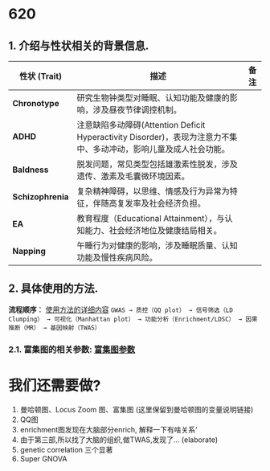 # 620 
## 1. 介绍与性状相关的背景信息.


| 性状 (Trait)        | 描述                                                | 备注                                        |
| ----------------- | ------------------------------------------------- | ----------------------------------------- |
| **Chronotype**    | 研究生物钟类型对睡眠、认知功能及健康的影响，涉及昼夜节律调控机制。                 |              |
| **ADHD**          | 注意缺陷多动障碍(Attention Deficit Hyperactivity Disorder)，表现为注意力不集中、多动冲动，影响儿童及成人社会功能。              |         |
| **Baldness**      | 脱发问题，常见类型包括雄激素性脱发，涉及遗传、激素及毛囊微环境因素。                |   |
| **Schizophrenia** | 复杂精神障碍，以思维、情感及行为异常为特征，伴随高复发率及社会经济负担。              |       |
| **EA**            | 教育程度（Educational Attainment），与认知能力、社会经济地位及健康结局相关。 |         |
| **Napping**       | 午睡行为对健康的影响，涉及睡眠质量、认知功能及慢性疾病风险。                    |       |


## 2. 具体使用的方法.
**流程顺序**：  [使用方法的详细内容](z_MD/使用方法的详细内容.md "使用方法的详细内容")
   `GWAS → 质控（QQ plot） → 信号筛选（LD Clumping） → 可视化（Manhattan plot） → 功能分析（Enrichment/LDSC） → 因果推断（MR） → 基因映射（TWAS）`

### 2.1. 富集图的相关参数: [富集图参数](z_MD/基因遗传富集图.md "富集图参数")


# 我们还需要做?
1. 曼哈顿图、Locus Zoom 图、富集图
   (这里保留到曼哈顿图的变量说明链接)
2. QQ图
3. enrichment图发现在大脑部分enrich, 解释一下有啥关系‘
4. 由于第三部,所以找了大脑的组织,做TWAS,发现了... (elaborate)
5. genetic correlation 三个显著
6. Super GNOVA
   


